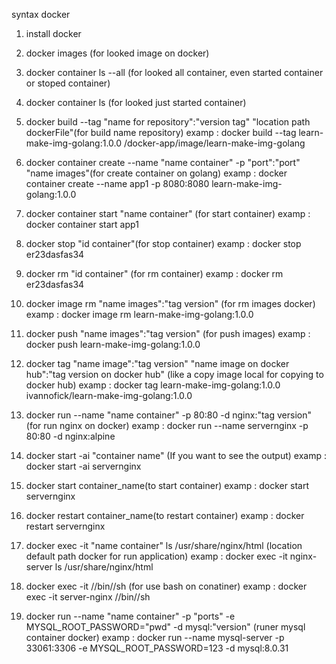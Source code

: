 syntax docker

1. install docker

2. docker images (for looked image on docker)

3. docker container ls --all (for looked all container, even started container or stoped container)

4. docker container ls (for looked just started container)

5. docker build --tag "name for repository":"version tag" "location path dockerFile"(for build name repository)
examp : docker build --tag learn-make-img-golang:1.0.0 /docker-app/image/learn-make-img-golang

6. docker container create --name "name container" -p "port":"port" "name images"(for create container on golang)
examp : docker container create --name app1 -p 8080:8080 learn-make-img-golang:1.0.0

7. docker container start "name container" (for start container)
examp : docker container start app1

8. docker stop "id container"(for stop container)
examp : docker stop er23dasfas34

9. docker rm "id container" (for rm container)
examp : docker rm er23dasfas34

10. docker image rm "name images":"tag version" (for rm images docker)
examp : docker image rm learn-make-img-golang:1.0.0 

11. docker push "name images":"tag version" (for push images)
examp : docker push learn-make-img-golang:1.0.0 

12. docker tag "name image":"tag version" "name image on docker hub":"tag version on docker hub" (like a copy image local for copying to docker hub)
examp : docker tag learn-make-img-golang:1.0.0 ivannofick/learn-make-img-golang:1.0.0

13. docker run --name "name container" -p 80:80 -d nginx:"tag version" (for run nginx on docker)
examp : docker run --name servernginx -p 80:80 -d nginx:alpine

14. docker start -ai "container name" (If you want to see the output)
examp : docker start -ai servernginx

15. docker start container_name(to start container)
examp : docker start servernginx

16. docker restart container_name(to restart container)
examp : docker restart servernginx

17. docker exec -it "name container" ls /usr/share/nginx/html (location default path docker for run application)
examp : docker exec -it nginx-server ls /usr/share/nginx/html

18. docker exec -it <container-id> //bin//sh (for use bash on conatiner)
examp : docker exec -it server-nginx //bin//sh


19. docker run --name "name container" -p "ports" -e MYSQL_ROOT_PASSWORD="pwd" -d mysql:"version"  (runer mysql container docker)
examp : docker run --name mysql-server -p 33061:3306 -e MYSQL_ROOT_PASSWORD=123 -d mysql:8.0.31






